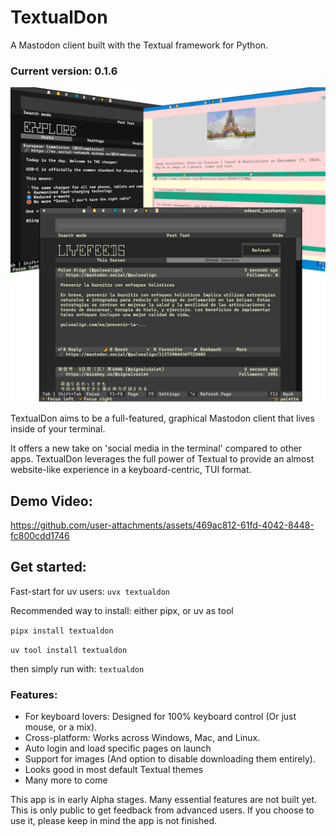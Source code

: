 # TextualDon
A Mastodon client built with the Textual framework for Python.

### Current version: 0.1.6

![Demo Image](https://raw.githubusercontent.com/edward-jazzhands/textualdon/refs/heads/master/media/graphic1.png)

TextualDon aims to be a full-featured, graphical Mastodon client that lives inside of your terminal.

It offers a new take on 'social media in the terminal' compared to other apps. 
TextualDon leverages the full power of Textual to provide an almost website-like 
experience in a keyboard-centric, TUI format.

## Demo Video:

https://github.com/user-attachments/assets/469ac812-61fd-4042-8448-fc800cdd1746

## Get started:

Fast-start for uv users:
`uvx textualdon`

Recommended way to install: either pipx, or uv as tool

`pipx install textualdon`

`uv tool install textualdon`

then simply run with: `textualdon`

### Features:

- For keyboard lovers: Designed for 100% keyboard control (Or just mouse, or a mix).
- Cross-platform: Works across Windows, Mac, and Linux.
- Auto login and load specific pages on launch
- Support for images (And option to disable downloading them entirely).
- Looks good in most default Textual themes
- Many more to come

This app is in early Alpha stages. Many essential features are not built yet.   
This is only public to get feedback from advanced users. If you choose to use it, 
please keep in mind the app is not finished.
